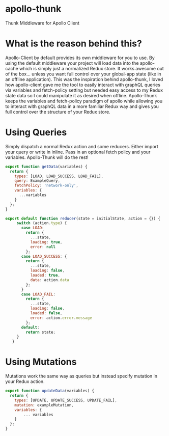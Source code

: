 # apollo-thunk
Thunk Middleware for Apollo Client

# What is the reason behind this?
Apollo-Client by default provides its own middleware for you to use. By
using the default middleware your project will load data into the apollo-cache
which is simply just a normalized Redux store. It works awesome out of the box...
unless you want full control over your global-app state (like in an offline application).
This was the inspiration behind apollo-thunk, I loved how apollo-client gave me
the tool to easily interact with graphQL queries via variables and fetch-policy setting 
but needed easy access to my Redux state data so I could manipulate it as desired when offline.
Apollo-Thunk keeps the variables and fetch-policy paradigm of apollo while allowing you 
to interact with graphQL data in a more familiar Redux way and gives you full control over
the structure of your Redux store. 

# Using Queries
Simply dispatch a normal Redux action and some reducers. Either import your query or write in inline.
Pass in an optional fetch policy and your variables. Apollo-Thunk will do the rest!

```javascript
export function getData(variables) {
  return {
    types: [LOAD, LOAD_SUCCESS, LOAD_FAIL],
    query: ExampleQuery,
    fetchPolicy: 'network-only',
    variables: {
      ...variables
    }
  };
}
```

```javascript
export default function reducer(state = initialState, action = {}) {
     switch (action.type) {
       case LOAD:
         return {
           ...state,
           loading: true,
           error: null
         };
       case LOAD_SUCCESS: {
         return {
           ...state,
           loading: false,
           loaded: true,
           data: action.data
         };
       }
       case LOAD_FAIL:
         return {
           ...state,
           loading: false,
           loaded: false,
           error: action.error.message
         };
       default:
         return state;
     }
   }
 ```
 
# Using Mutations
Mutations work the same way as queries but instead specify mutation in your Redux action. 

```javascript
export function updateData(variables) {
  return {
    types: [UPDATE, UPDATE_SUCCESS, UPDATE_FAIL],
    mutation: exampleMutation,
    variables: {
        ... variables
    }
  };
}
```